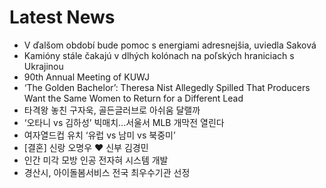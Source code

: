 # Latest News
-  V ďalšom období bude pomoc s energiami adresnejšia, uviedla Saková
-  Kamióny stále čakajú v dlhých kolónach na poľských hraniciach s Ukrajinou
-  90th Annual Meeting of KUWJ
-  ‘The Golden Bachelor’: Theresa Nist Allegedly Spilled That Producers Want the Same Women to Return for a Different Lead
-  타격왕 놓친 구자욱, 골든글러브로 아쉬움 달랠까
-  ‘오타니 vs 김하성’ 빅매치...서울서 MLB 개막전 열린다
-  여자열드컵 유치 ‘유럽 vs 남미 vs 북중미’
-  [결혼] 신랑 오명우 ♥ 신부 김경민
-  인간 미각 모방 인공 전자혀 시스템 개발
-  경산시, 아이돌봄서비스 전국 최우수기관 선정
